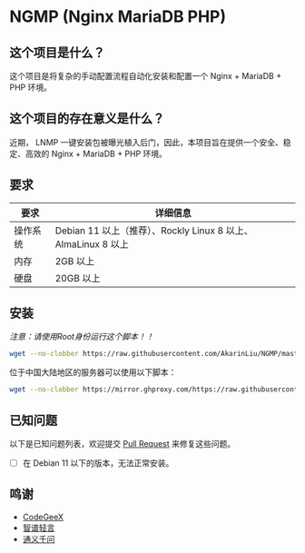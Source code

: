 # NGMP (Nginx MariaDB PHP)

## 这个项目是什么？

这个项目是将复杂的手动配置流程自动化安装和配置一个 Nginx + MariaDB + PHP 环境。

## 这个项目的存在意义是什么？
近期， LNMP 一键安装包被曝光植入后门，因此，本项目旨在提供一个安全、稳定、高效的 Nginx + MariaDB + PHP 环境。

## 要求

| 要求 | 详细信息 |
|-----|-----|
|操作系统 | Debian 11 以上（推荐）、Rockly Linux 8 以上、AlmaLinux 8 以上 |
| 内存 | 2GB 以上 |
| 硬盘 | 20GB 以上 |

## 安装

*注意：请使用Root身份运行这个脚本！！*

```bash
wget --no-clobber https://raw.githubusercontent.com/AkarinLiu/NGMP/master/ngmp && bash ngmp
```

位于中国大陆地区的服务器可以使用以下脚本：

```bash
wget --no-clobber https://mirror.ghproxy.com/https://raw.githubusercontent.com/AkarinLiu/ngmp/master/ngmp && bash ngmp
```
## 已知问题

以下是已知问题列表，欢迎提交 [Pull Request](https://github.com/AkarinLiu/ngmp/pulls) 来修复这些问题。

- [ ] 在 Debian 11 以下的版本，无法正常安装。

## 鸣谢
- [CodeGeeX](https://codegeex.com)
- [智谱轻言](https://chatglm.cn)
- [通义千问](https://qianwen.aliyun.com)